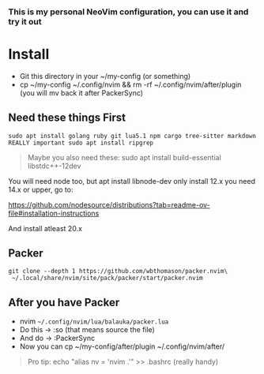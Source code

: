 ### This is my personal NeoVim configuration, you can use it and try it out

# Install

- Git this directory in your ~/my-config (or something)
- cp ~/my-config ~/.config/nvim && rm -rf ~/.config/nvim/after/plugin (you will mv back it after PackerSync)

## Need these things First

    sudo apt install golang ruby git lua5.1 npm cargo tree-sitter markdown
    REALLY important sudo apt install ripgrep

> Maybe you also need these: sudo apt install build-essential libstdc++-12dev 

You will need node too, but apt install libnode-dev only install 12.x you need 14.x or upper, go to:

https://github.com/nodesource/distributions?tab=readme-ov-file#installation-instructions

And install atleast 20.x

## Packer

    git clone --depth 1 https://github.com/wbthomason/packer.nvim\
     ~/.local/share/nvim/site/pack/packer/start/packer.nvim

## After you have Packer

- nvim `~/.config/nvim/lua/balauka/packer.lua`
- Do this -> :so (that means source the file)
- And do -> :PackerSync
- Now you can cp ~/my-config/after/plugin ~/.config/nvim/after/

> Pro tip: echo "alias nv = 'nvim .'" >> .bashrc (really handy)